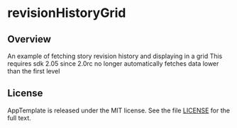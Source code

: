 revisionHistoryGrid
=========================

## Overview
An example of fetching story revision history and displaying in a grid
This requires sdk 2.05 since 2.0rc no longer automatically fetches data lower
than the first level

## License

AppTemplate is released under the MIT license.  See the file [LICENSE](https://raw.github.com/RallyApps/AppTemplate/master/LICENSE) for the full text.
